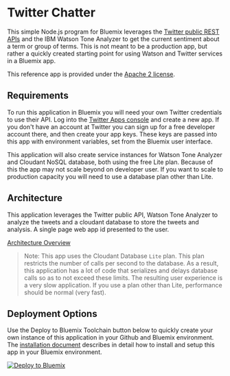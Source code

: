 # Twitter Chatter 

This simple Node.js program for Bluemix leverages the [Twitter public REST APIs](https://dev.twitter.com/rest/public) and the IBM Watson Tone Analyzer to get the current sentiment about a term or group of terms.  This is not meant to be a production app, but rather a quickly created starting point for using Watson and Twitter services in a Bluemix app.

This reference app is provided under the [Apache 2 license](http://www.apache.org/licenses/LICENSE-2.0).

## Requirements

To run this application in Bluemix you will need your own Twitter credentials to use their API. Log into the 
[Twitter Apps console](https://apps.twitter.com/) and create a new app.  If you don't have an account at Twitter
you can sign up for a free developer account there, and then create your app keys.  These keys are passed into this 
app with environment variables, set from the Bluemix user interface.

This application will also create service instances for Watson Tone Analyzer and Cloudant NoSQL database, both 
using the free Lite plan.  Because of this the app may not scale beyond on developer user.  If you want to scale to production capacity you will need to use a database plan other than Lite.

## Architecture

This application leverages the Twitter public API, Watson Tone Analyzer to analyze the tweets and a cloudant database to store 
the tweets and analysis. A single page web app id presented to the user.

[Architecture Overview](./documentation/images/ArchDgm.png)

> Note: This app uses the Cloudant Database `Lite` plan.  This plan restricts the number of calls per second to 
> the database.  As a result, this application has a lot of code that serializes and delays database calls
> so as to not exceed these limits.  The resulting user experience is a very slow application.  If you 
> use a plan other than Lite, performance should be normal (very fast).


## Deployment Options

Use the Deploy to Bluemix Toolchain button below to quickly create your own instance of this 
application in your Github and Bluemix environment.  The [installation document](documentation/install.md) 
describes in detail how to install and setup this app in your Bluemix environment.

[![Deploy to Bluemix](https://developer.ibm.com/devops-services/wp-content/uploads/sites/42/2016/05/create_toolchain_button.png)](https://console.ng.bluemix.net/devops/setup/deploy/?repository=https%3A%2F%2Fgithub.com%2Fjconallen%2Ftwitter-chatter)
